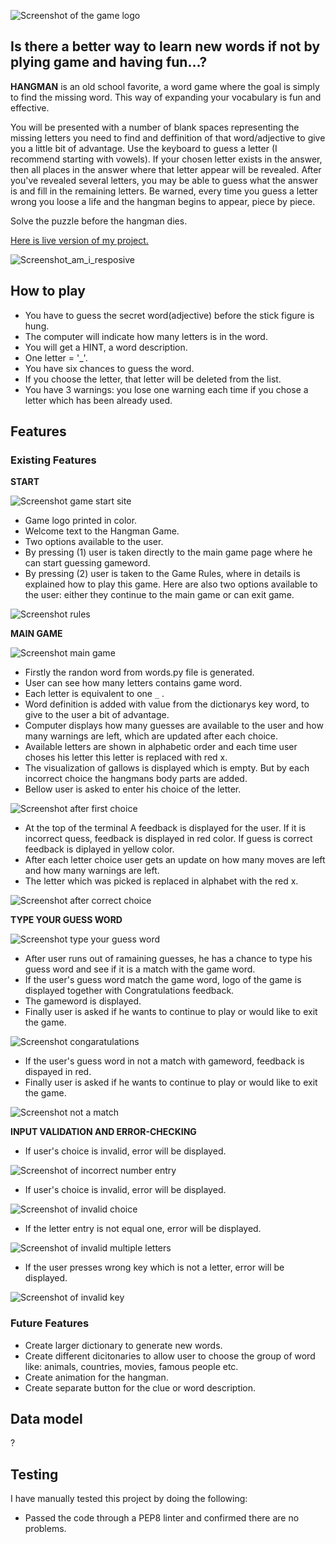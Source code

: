 ![Screenshot of the game logo](/screenshots/Hangman%20log.png)
## Is there a better way to learn new words if not by plying game and having fun...?

**HANGMAN** is an old school favorite, a word game where the goal is simply to find the missing word. This way of expanding your vocabulary is fun and effective. 

You will be presented with a number of blank spaces representing the missing letters you need to find and deffinition of that word/adjective to give you a little bit of advantage.
Use the keyboard to guess a letter (I recommend starting with vowels).
If your chosen letter exists in the answer, then all places in the answer where that letter appear will be revealed.
After you've revealed several letters, you may be able to guess what the answer is and fill in the remaining letters.
Be warned, every time you guess a letter wrong you loose a life and the hangman begins to appear, piece by piece.

Solve the puzzle before the hangman dies.

[Here is live version of my project.](https://hangman-game-portfolio3-04c41eba22eb.herokuapp.com/)

![Screenshot_am_i_resposive](/screenshots/Screenshot_am_i_resposive.png)

## How to play

- You have to guess the secret word(adjective) before the stick figure is hung.
- The computer will indicate how many letters is in the word.
- You will get a HINT, a word description.
- One letter = '_'.
- You have six chances to guess the word.
- If you choose the letter, that letter will be deleted from the list.
- You have 3 warnings: you lose one warning each time if you chose a letter which has been already used.

## Features

### Existing Features

**START**

![Screenshot game start site](/screenshots/Screenshot_game_start.png)

- Game logo printed in color.
- Welcome text to the Hangman Game.
- Two options available to the user. 
- By pressing (1) user is taken directly to the main game page where he can start guessing gameword.
- By pressing (2) user is taken to the Game Rules, where in details is explained how to play this game. Here are also two options available to the user: either they continue to the main game or can exit game.

![Screenshot rules](/screenshots/Screenshot_game_rules%20(1).png)

**MAIN GAME**

![Screenshot main game](/screenshots/Screenshot_main_game.png)

- Firstly the randon word from words.py file is generated.
- User can see how many letters contains game word.
- Each letter is equivalent to one `_` .
- Word definition is added with value from the dictionarys key word, to give to the user a bit of advantage. 
- Computer displays how many guesses are available to the user and how many warnings are left, which are updated after each choice. 
- Available letters are shown in alphabetic order and each time user choses his letter this letter is replaced with red x.
- The visualization of gallows is displayed which is empty. But by each incorrect choice the hangmans body parts are added. 
- Bellow user is asked to enter his choice of the letter.

![Screenshot after first choice](/screenshots/Screenshot_first_choice.png)

- At the top of the terminal A feedback is displayed for the user. If it is incorrect quess, feedback is displayed in red color. If guess is correct feedback is diplayed in yellow color.
- After each letter choice user gets an update on how many moves are left and how many warnings are left. 
- The letter which was picked is replaced in alphabet with the red x.

![Screenshot after correct choice](/screenshots/Screenshot_yellow_feedback.png)

**TYPE YOUR GUESS WORD**

![Screenshot type your guess word](/screenshots/Screenshot_type_your_guess_word.png)

- After user runs out of ramaining guesses, he has a chance to type his guess word and see if it is a match with the game word.
- If the user's guess word match the game word, logo of the game is displayed together with Congratulations feedback.
- The gameword is displayed.
- Finally user is asked if he wants to continue to play or would like to exit the game.

![Screenshot congaratulations](/screenshots/Screenshot_congrats.png)

- If the user's guess word in not a match with gameword, feedback is dispayed in red.
- Finally user is asked if he wants to continue to play or would like to exit the game.

![Screenshot not a match](/screenshots/Screenshot_not_a_match.png)


**INPUT VALIDATION AND ERROR-CHECKING**

- If user's choice is invalid, error will be displayed.

![Screenshot of incorrect number entry](/screenshots/Screenshot_incorrect_number.png)

- If user's choice is invalid, error will be displayed.

![Screenshot of invalid choice](/screenshots/Screenshot_invalid_choice.png)

- If the  letter entry is not equal one, error will be displayed.

![Screenshot of invalid multiple letters](/screenshots/Screenshot_error_multiple.png)

- If the user presses wrong key which is not a letter, error will be displayed.

![Screenshot of invalid key](/screenshots/Screenshot_wrong_key.png)

### Future Features 
- Create larger dictionary to generate new words.
- Create different dicitonaries to allow user to choose the group of word like: animals, countries, movies, famous people etc.
- Create animation for the hangman.
- Create separate button for the clue or word description.

## Data model

?


## Testing 

I have manually tested this project by doing the following:

- Passed the code through a PEP8 linter and confirmed there are no problems.











